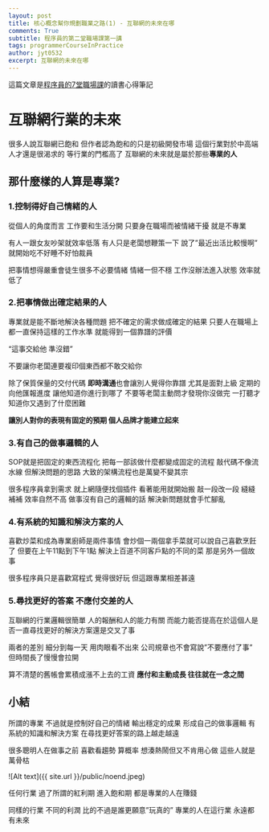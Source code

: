 ```yaml
---
layout: post
title: 核心概念幫你規劃職業之路(1) - 互聯網的未來在哪
comments: True 
subtitle: 程序員的第二堂職場課第一講
tags: programmerCourseInPractice
author: jyt0532
excerpt: 互聯網的未來在哪
---
```


這篇文章是[程序員的7堂職場課](https://www.books.com.tw/products/CN11714511)的讀書心得筆記

# 互聯網行業的未來

很多人說互聯網已飽和 但作者認為飽和的只是初級開發市場 這個行業對於中高端人才還是很渴求的 等行業的門檻高了 互聯網的未來就是屬於那些**專業的人**


## 那什麼樣的人算是專業?

### 1.控制得好自己情緒的人

從個人的角度而言 工作要和生活分開 只要身在職場而被情緒干擾 就是不專業

有人一跟女友吵架就效率低落 有人只是老闆想鞭策一下 說了”最近出活比較慢啊” 就開始吃不好睡不好怕裁員

把事情想得嚴重會徒生很多不必要情緒 情緒一但不穩 工作沒辦法進入狀態 效率就低了

### 2.把事情做出確定結果的人

專業就是能不斷地解決各種問題 把不確定的需求做成確定的結果 只要人在職場上 都一直保持這樣的工作水準 就能得到一個靠譜的評價

“這事交給他 準沒錯” 

不要讓你老闆連要複印個東西都不敢交給你

除了保質保量的交付代碼 **即時溝通**也會讓別人覺得你靠譜 尤其是面對上級 定期的向他匯報進度 讓他知道你進行到哪了 不要等老闆主動問才發現你沒做完 一打聽才知道你又遇到了什麼困難

**讓別人對你的表現有固定的預期 個人品牌才能建立起來**

### 3.有自己的做事邏輯的人

SOP就是把固定的東西流程化 把每一部該做什麼都變成固定的流程 敲代碼不像流水線 但解決問題的思路 大致的架構流程也是萬變不變其宗

很多程序員拿到需求 就上網隨便找個插件 看著能用就開始搬 敲一段改一段 縫縫補補 效率自然不高 做事沒有自己的邏輯的話 解決新問題就會手忙腳亂

### 4.有系統的知識和解決方案的人

喜歡炒菜和成為專業廚師是兩件事情 會炒個一兩個拿手菜就可以說自己喜歡烹飪了 但要在上午11點到下午1點 解決上百道不同客戶點的不同的菜 那是另外一個故事

很多程序員只是喜歡寫程式 覺得很好玩 但這跟專業相差甚遠

### 5.尋找更好的答案 不應付交差的人

互聯網的行業邏輯很簡單 人的報酬和人的能力有關 而能力能否提高在於這個人是否一直尋找更好的解決方案還是交叉了事

兩者的差別 細分到每一天 用肉眼看不出來 公司規章也不會寫說”不要應付了事” 但時間長了慢慢會拉開

算不清楚的舊帳會累積成漲不上去的工資 **應付和主動成長 往往就在一念之間**

## 小結

所謂的專業 不過就是控制好自己的情緒 輸出穩定的成果 形成自己的做事邏輯 有系統的知識和解決方案 在尋找更好答案的路上越走越遠

很多聰明人在做事之前 喜歡看趨勢 算概率 想湊熱鬧但又不肯用心做 這些人就是萬骨枯 

![Alt text]({{ site.url }}/public/noend.jpeg)

任何行業 過了所謂的紅利期 進入飽和期 都是專業的人在賺錢 

同樣的行業 不同的利潤 比的不過是誰更願意”玩真的” 專業的人在這行業 永遠都有未來 



